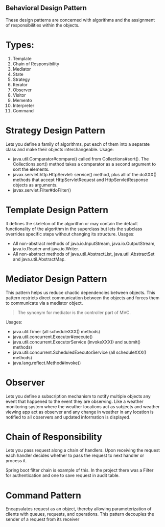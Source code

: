 ## Behavioral Design Pattern

These design patterns are concerned with algorithms and the assignment of responsibilities within the objects.

# Types:

1. Template
2. Chain of Responsibility
3. Mediator
4. State
5. Strategy
6. Iterator
7. Observer
8. Visitor
9. Memento
10. Interpreter
11. Command

# Strategy Design Pattern

Lets you define a family of algorithms, put each of them into a separate class and make their objects interchangeable.
Usage:<br/>

- java.util.Comparator#compare() called from Collections#sort(). The Collections.sort() method takes a comparator as a
  second argument to sort the elements.
- javax.servlet.http.HttpServlet: service() method, plus all of the doXXX() methods that accept HttpServletRequest and
  HttpServletResponse objects as arguments.
- javax.servlet.Filter#doFilter()

# Template Design Pattern

It defines the skeleton of the algorithm or may contain the default functionality of the algorithm in the superclass but
lets the subclass overrides specific steps without changing its structure.
Usages:<br/>

- All non-abstract methods of java.io.InputStream, java.io.OutputStream, java.io.Reader and java.io.Writer.
- All non-abstract methods of java.util.AbstractList, java.util.AbstractSet and java.util.AbstractMap.

# Mediator Design Pattern

This pattern helps us reduce chaotic dependencies between objects.
This pattern restricts direct communication between the objects and forces them to communicate via a mediator object.

> The synonym for mediator is the controller part of MVC.

Usages:<br/>

- java.util.Timer (all scheduleXXX() methods)
- java.util.concurrent.Executor#execute()
- java.util.concurrent.ExecutorService (invokeXXX() and submit() methods)
- java.util.concurrent.ScheduledExecutorService (all scheduleXXX() methods)
- java.lang.reflect.Method#invoke()

# Observer

Lets you define a subscription mechanism to notify multiple objects any event that happened to the event they are
observing. Like a weather monitoring system where the weather locations act as subjects and weather viewing app act as
observer and any change in weather in any location is notified to all observers and updated information is displayed.


# Chain of Responsibility

Lets you pass request along a chain of handlers. Upon receiving the request each handler decides whether to pass the
request to next handler or process it.

Spring boot filter chain is example of this.
In the project there was a Filter for authentication and one to save request in audit table.

# Command Pattern

Encapsulates request as an object, thereby allowing parameterization of clients with queues, requests, and operations.
This pattern decouples the sender of a request from its receiver
